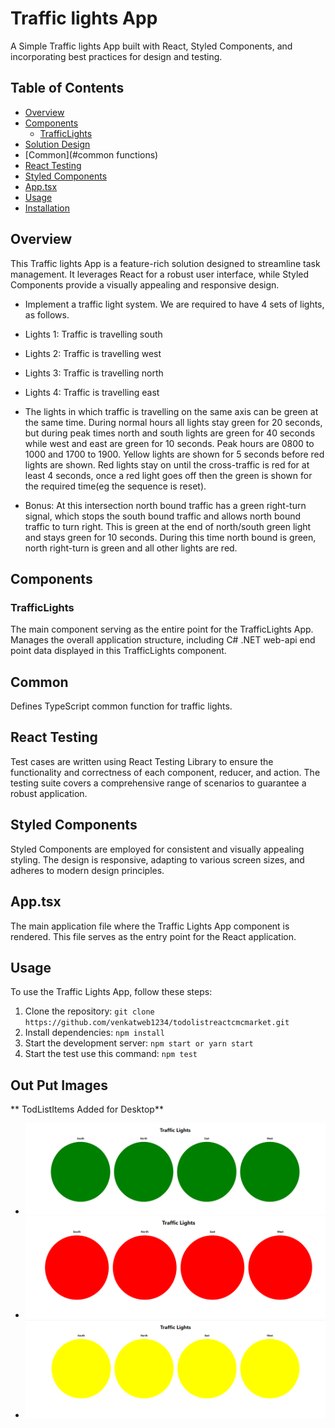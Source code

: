 # Traffic lights App

A Simple Traffic lights App built with React, Styled Components, and incorporating best practices for design and testing.

## Table of Contents

- [Overview](#overview)
- [Components](#components)
  - [TrafficLights](#trafficlightapp)
- [Solution Design](#solution-design)
- [Common](#common functions)
- [React Testing](#react-testing)
- [Styled Components](#styled-components)
- [App.tsx](#apptsx)
- [Usage](#usage)
- [Installation](#installation)

## Overview

This Traffic lights App is a feature-rich solution designed to streamline task management. It leverages React for a robust user interface, while Styled Components provide a visually appealing and responsive design.

- Implement a traffic light system. We are required to have 4 sets of lights, as follows.

- Lights 1: Traffic is travelling south
- Lights 2: Traffic is travelling west
- Lights 3: Traffic is travelling north
- Lights 4: Traffic is travelling east

- The lights in which traffic is travelling on the same axis can be green at the same time. During normal hours all lights stay green for 20 seconds, but during peak times north and south lights are green for 40 seconds while west and east are green for 10 seconds. Peak hours are 0800 to 1000 and 1700 to 1900. Yellow lights are shown for 5 seconds before red lights are shown. Red lights stay on until the cross-traffic is red for at least 4 seconds, once a red light goes off then the green is shown for the required time(eg the sequence is reset).

- Bonus: At this intersection north bound traffic has a green right-turn signal, which stops the south bound traffic and allows north bound traffic to turn right. This is green at the end of north/south green light and stays green for 10 seconds. During this time north bound is green, north right-turn is green and all other lights are red.

## Components

### TrafficLights

The main component serving as the entire point for the TrafficLights App. Manages the overall application structure, including C# .NET web-api end point data displayed in this TrafficLights component.

## Common

Defines TypeScript common function for traffic lights.

## React Testing

Test cases are written using React Testing Library to ensure the functionality and correctness of each component, reducer, and action. The testing suite covers a comprehensive range of scenarios to guarantee a robust application.

## Styled Components

Styled Components are employed for consistent and visually appealing styling. The design is responsive, adapting to various screen sizes, and adheres to modern design principles.

## App.tsx

The main application file where the Traffic Lights App component is rendered. This file serves as the entry point for the React application.

## Usage

To use the Traffic Lights App, follow these steps:

1. Clone the repository: `git clone https://github.com/venkatweb1234/todolistreactcmcmarket.git`
2. Install dependencies: `npm install`
3. Start the development server: `npm start or yarn start`
4. Start the test use this command: `npm test`

## Out Put Images

** TodListItems Added for Desktop**

- ![Reference Screenshot](src\output\TrafficLightsGreen.png)
- ![Reference Screenshot](src\output\TrafficLightsRed.png)
- ![Reference Screenshot](src\output\TrafficLightsYellow.png)
